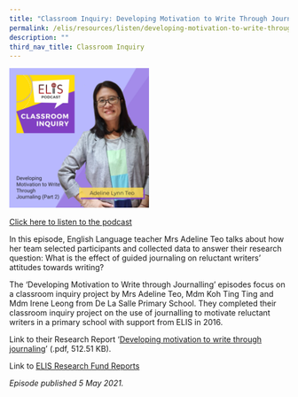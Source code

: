 ```yaml
---
title: "Classroom Inquiry: Developing Motivation to Write Through Journaling (Part 2)"
permalink: /elis/resources/listen/developing-motivation-to-write-through-journaling-part-2/
description: ""
third_nav_title: Classroom Inquiry
---
```

<img src="/images/adeline-2.jpg" style="width:50%">
		 
<a href="https://open.spotify.com/episode/65wxd20H120PVB9KucVmFs">Click here to listen to the podcast</a>

In this episode, English Language teacher Mrs Adeline Teo talks about how her team selected participants and collected data to answer their research question: What is the effect of guided journaling on reluctant writers’ attitudes towards writing?

The ‘Developing Motivation to Write through Journalling’ episodes focus on a classroom inquiry project by Mrs Adeline Teo, Mdm Koh Ting Ting and Mdm Irene Leong from De La Salle Primary School. They completed their classroom inquiry project on the use of journalling to motivate reluctant writers in a primary school with support from ELIS in 2016.

Link to their Research Report ‘[Developing motivation to write through journaling](/files/de-la-salle-primary-school-final-report.pdf)’ (.pdf, 512.51 KB).&nbsp;  
  
Link to&nbsp;[ELIS Research Fund Reports](https://elis/resources/read/elis-research-fund-reports)

<em>Episode published 5 May 2021.</em>